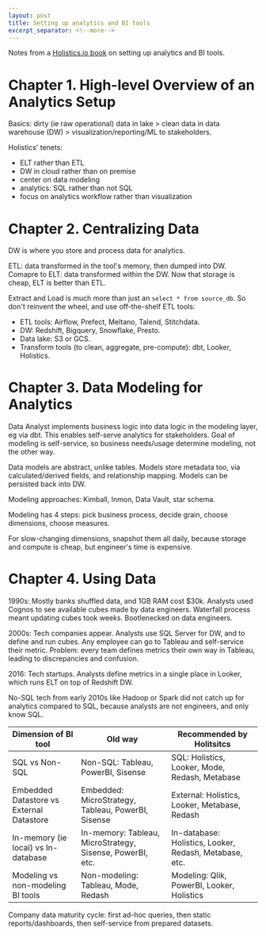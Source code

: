 ```yaml
---
layout: post
title: Setting up analytics and BI tools
excerpt_separator: <!--more-->
---
```


Notes from a [Holistics.io book](https://www.holistics.io/books/setup-analytics/) on setting up analytics and BI tools.

<!--more-->


# Chapter 1. High-level Overview of an Analytics Setup

Basics: dirty (ie raw operational) data in lake > clean data in data warehouse (DW) > visualization/reporting/ML to stakeholders.

Holistics' tenets:
- ELT rather than ETL
- DW in cloud rather than on premise
- center on data modeling
- analytics: SQL rather than not SQL
- focus on analytics workflow rather than visualization

# Chapter 2. Centralizing Data

DW is where you store and process data for analytics.

ETL: data transformed in the tool's memory, then dumped into DW.
Comapre to ELT: data transformed within the DW.
Now that storage is cheap, ELT is better than ETL.

Extract and Load is much more than just an `select * from source_db`. 
So don't reinvent the wheel, and use off-the-shelf ETL tools:
- ETL tools: Airflow, Prefect, Meltano, Talend, Stitchdata.
- DW: Redshift, Bigquery, Snowflake, Presto.
- Data lake: S3 or GCS.
- Transform tools (to clean, aggregate, pre-compute): dbt, Looker, Holistics.

# Chapter 3. Data Modeling for Analytics

Data Analyst implements business logic into data logic in the modeling layer, eg via dbt.
This enables self-serve analytics for stakeholders.
Goal of modeling is self-service, so business needs/usage determine modeling, not the other way.

Data models are abstract, unlike tables.
Models store metadata too, via calculated/derived fields, and relationship mapping.
Models can be persisted back into DW.

Modeling approaches: Kimball, Inmon, Data Vault, star schema.

Modeling has 4 steps: pick business process, decide grain, choose dimensions, choose measures.

For slow-changing dimensions, snapshot them all daily, because storage and compute is cheap, but engineer's time is expensive.

# Chapter 4. Using Data

1990s: Mostly banks shuffled data, and 1GB RAM cost $30k. Analysts used Cognos to see available cubes made by data engineers. 
Waterfall process meant updating cubes took weeks. Bootlenecked on data engineers.

2000s: Tech companies appear. Analysts use SQL Server for DW, and to define and run cubes. 
Any employee can go to Tableau and self-service their metric. 
Problem: every team defines metrics their own way in Tableau, leading to discrepancies and confusion.

2016: Tech startups. Analysts define metrics in a single place in Looker, which runs ELT on top of Redshift DW. 

No-SQL tech from early 2010s like Hadoop or Spark did not catch up for analytics compared to SQL, because analysts are not engineers, and only know SQL.

| Dimension of BI tool | Old way | Recommended by Holitsitcs |
|---|---|---|
| SQL vs Non-SQL | Non-SQL: Tableau, PowerBI, Sisense | SQL: Holistics, Looker, Mode, Redash, Metabase |
| Embedded Datastore vs External Datastore | Embedded: MicroStrategy, Tableau, PowerBI, Sisense | External: Holistics, Looker, Metabase, Redash |
| In-memory (ie local) vs In-database | In-memory: Tableau, MicroStrategy, Sisense, PowerBI, etc. | In-database: Holistics, Looker, Redash, Metabase, etc. |
| Modeling vs non-modeling BI tools | Non-modeling: Tableau, Mode, Redash | Modeling: Qlik, PowerBI, Looker, Holistics |

Company data maturity cycle: first ad-hoc queries, then static reports/dashboards, then self-service from prepared datasets.
